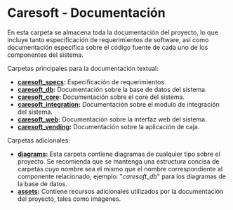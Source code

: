 # Caresoft - Documentación

En esta carpeta se almacena toda la documentación del proyecto, lo que incluye
tanto especificación de requerimientos de software, así como documentación
específica sobre el código fuente de cada uno de los componentes del sistema.

Carpetas principales para la documentación textual:

- **[caresoft_specs](./caresoft_specs):** Especificación de requerimientos.
- **[caresoft_db](./caresoft_db):** Documentación sobre la base de datos del sistema.
- **[caresoft_core](./caresoft_core):** Documentación sobre el core del sistema.
- **[caresoft_integration](./caresoft_integration):** Documentación sobre el modulo de integración del sistema.
- **[caresoft_web](./caresoft_web):** Documentación sobre la interfaz web del sistema.
- **[caresoft_vending](./caresoft_vending):** Documentación sobre la aplicación de caja.

Carpetas adicionales:

- **[diagrams](./diagrams):** Esta carpeta contiene diagramas de cualquier tipo sobre el
  proyecto. Se recomienda que se mantenga una estructura concisa de carpetas
  cuyo nombre sea el mismo que el nombre correspondiente al componente
  relacionado, ejemplo: "*caresoft_db*" para los diagramas de la base de datos.
- **[assets](./assets):** Contiene recursos adicionales utilizados por la documentación
  del proyecto, tales como imágenes.
